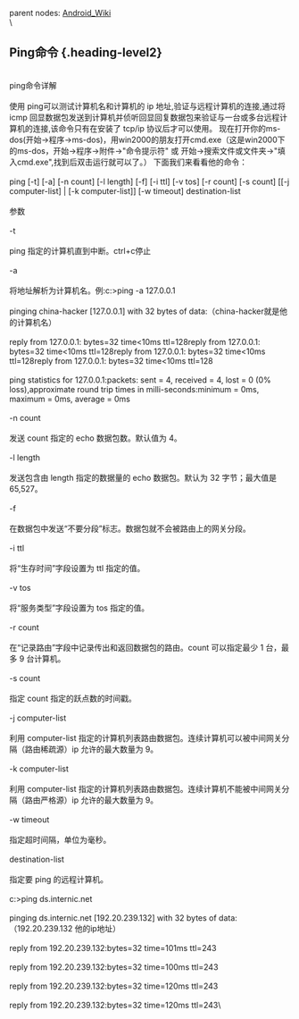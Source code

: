 parent nodes: [Android\_Wiki](Android_Wiki.html)\
\

Ping命令 {.heading-level2}
--------

\
 ping命令详解 \
 \
 使用 ping可以测试计算机名和计算机的 ip
地址,验证与远程计算机的连接,通过将 icmp
回显数据包发送到计算机并侦听回显回复数据包来验证与一台或多台远程计算机的连接,该命令只有在安装了
tcp/ip 协议后才可以使用。
现在打开你的ms-dos(开始→程序→ms-dos)，用win2000的朋友打开cmd.exe（这是win2000下的ms-dos，开始→程序→附件→"命令提示符"
或 开始→搜索文件或文件夹→"填入cmd.exe",找到后双击运行就可以了。）
下面我们来看看他的命令：\
 \
 ping [-t] [-a] [-n count] [-l length] [-f] [-i ttl] [-v tos] [-r count]
[-s count] [[-j computer-list] | [-k computer-list]] [-w timeout]
destination-list\
 \
 参数\
 \
 -t\
 \
 ping 指定的计算机直到中断。ctrl+c停止\
 \
 -a\
 \
 将地址解析为计算机名。例:c:\>ping -a 127.0.0.1\
 \
 pinging china-hacker [127.0.0.1] with 32 bytes of
data:（china-hacker就是他的计算机名）\
 \
 reply from 127.0.0.1: bytes=32 time\<10ms ttl=128reply from 127.0.0.1:
bytes=32 time\<10ms ttl=128reply from 127.0.0.1: bytes=32 time\<10ms
ttl=128reply from 127.0.0.1: bytes=32 time\<10ms ttl=128\
 \
 ping statistics for 127.0.0.1:packets: sent = 4, received = 4, lost = 0
(0% loss),approximate round trip times in milli-seconds:minimum = 0ms,
maximum = 0ms, average = 0ms\
 \
 -n count\
 \
 发送 count 指定的 echo 数据包数。默认值为 4。\
 \
 -l length\
 \
 发送包含由 length 指定的数据量的 echo 数据包。默认为 32 字节；最大值是
65,527。\
 \
 -f\
 \
 在数据包中发送“不要分段”标志。数据包就不会被路由上的网关分段。\
 \
 -i ttl\
 \
 将“生存时间”字段设置为 ttl 指定的值。\
 \
 -v tos\
 \
 将“服务类型”字段设置为 tos 指定的值。\
 \
 -r count\
 \
 在“记录路由”字段中记录传出和返回数据包的路由。count 可以指定最少 1
台，最多 9 台计算机。\
 \
 -s count\
 \
 指定 count 指定的跃点数的时间戳。\
 \
 -j computer-list\
 \
 利用 computer-list
指定的计算机列表路由数据包。连续计算机可以被中间网关分隔（路由稀疏源）ip
允许的最大数量为 9。\
 \
 -k computer-list\
 \
 利用 computer-list
指定的计算机列表路由数据包。连续计算机不能被中间网关分隔（路由严格源）ip
允许的最大数量为 9。\
 \
 -w timeout\
 \
 指定超时间隔，单位为毫秒。\
 \
 destination-list\
 \
 指定要 ping 的远程计算机。\
 \
 c:\>ping ds.internic.net\
 \
 pinging ds.internic.net [192.20.239.132] with 32 bytes of data:
（192.20.239.132 他的ip地址）\
 \
 reply from 192.20.239.132:bytes=32 time=101ms ttl=243\
 \
 reply from 192.20.239.132:bytes=32 time=100ms ttl=243\
 \
 reply from 192.20.239.132:bytes=32 time=120ms ttl=243\
 \
 reply from 192.20.239.132:bytes=32 time=120ms ttl=243\

